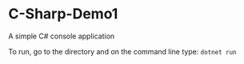 # C-Sharp-Demo1
A simple C# console application

To run, go to the directory and on the command line type: `dotnet run`
